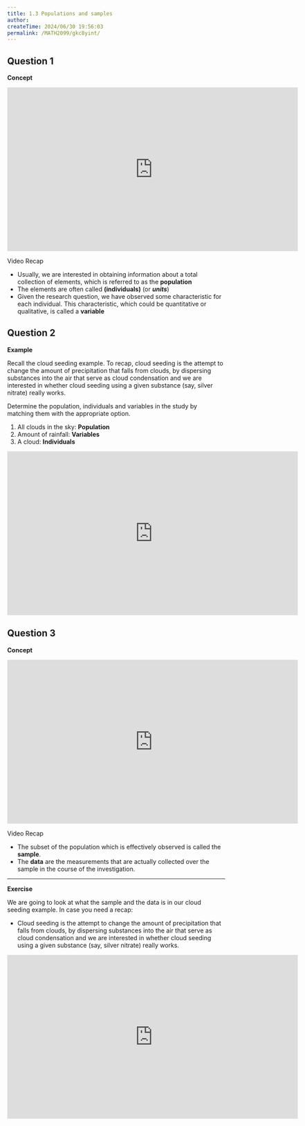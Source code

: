 ```yaml
---
title: 1.3 Populations and samples
author:
createTime: 2024/06/30 19:56:03
permalink: /MATH2099/gkc8yint/
---
```


## Question 1

<div class="how_qb">

**Concept**

<iframe width="672" height="378" src="https://www.youtube.com/embed/4vQ2E7fFRAI" title="L1 4 Population" frameborder="0" allow="accelerometer; autoplay; clipboard-write; encrypted-media; gyroscope; picture-in-picture; web-share" referrerpolicy="strict-origin-when-cross-origin" allowfullscreen></iframe>

Video Recap

- Usually, we are interested in obtaining information about a total collection of elements, which is referred to as the **population**
- The elements are often called **(individuals)** (or ***units***)
- Given the research question, we have observed some characteristic for each individual. This characteristic, which could be quantitative or qualitative, is called a **variable**

</div>


## Question 2

<div class="how_qb">

**Example**

Recall the cloud seeding example. To recap, cloud seeding is the attempt to change the amount of precipitation that falls from clouds, by dispersing substances into the air that serve as cloud condensation and we are interested in whether cloud seeding using a given substance (say, silver nitrate) really works.

Determine the population, individuals and variables in the study by matching them with the appropriate option.

1. All clouds in the sky: **Population**
2. Amount of rainfall: **Variables**
3. A cloud: **Individuals**

<iframe width="672" height="378" src="https://www.youtube.com/embed/l8FDOQ1bTq8" title="L1 5 Cloud Seeding Population Example" frameborder="0" allow="accelerometer; autoplay; clipboard-write; encrypted-media; gyroscope; picture-in-picture; web-share" referrerpolicy="strict-origin-when-cross-origin" allowfullscreen></iframe>

</div>

## Question 3

<div class="how_qb">

**Concept**

<iframe width="672" height="378" src="https://www.youtube.com/embed/QOsyQZJE9tE" title="L1 6 Sample" frameborder="0" allow="accelerometer; autoplay; clipboard-write; encrypted-media; gyroscope; picture-in-picture; web-share" referrerpolicy="strict-origin-when-cross-origin" allowfullscreen></iframe>

Video Recap
- The subset of the population which is effectively observed is called the **sample**.
- The **data** are the measurements that are actually collected over the sample in the course of the investigation.

---

**Exercise**

We are going to look at what the sample and the data is in our cloud seeding example. In case you need a recap:
- Cloud seeding is the attempt to change the amount of precipitation that falls from clouds, by dispersing substances into the air that serve as cloud condensation and we are interested in whether cloud seeding using a given substance (say, silver nitrate) really works.

<iframe width="672" height="378" src="https://www.youtube.com/embed/edPm8haLKqY" title="L1 7 Cloud Seeding Sample Example" frameborder="0" allow="accelerometer; autoplay; clipboard-write; encrypted-media; gyroscope; picture-in-picture; web-share" referrerpolicy="strict-origin-when-cross-origin" allowfullscreen></iframe>

</div>